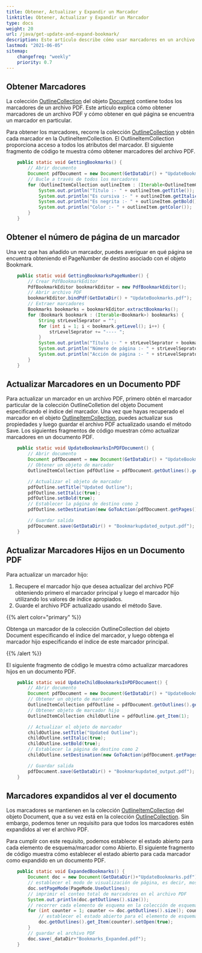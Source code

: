 ```yaml
---
title: Obtener, Actualizar y Expandir un Marcador
linktitle: Obtener, Actualizar y Expandir un Marcador
type: docs
weight: 20
url: /java/get-update-and-expand-bookmark/
description: Este artículo describe cómo usar marcadores en un archivo PDF. Con nuestra biblioteca Java, puedes obtener marcadores del archivo PDF, obtener el número de página de un marcador, actualizar marcadores en un Documento PDF y expandir marcadores al ver un documento.
lastmod: "2021-06-05"
sitemap:
    changefreq: "weekly"
    priority: 0.7
---
```


## Obtener Marcadores

La colección [OutlineCollection](https://reference.aspose.com/pdf/java/com.aspose.pdf/OutlineCollection) del objeto [Document](https://reference.aspose.com/pdf/java/com.aspose.pdf/Document) contiene todos los marcadores de un archivo PDF. Este artículo explica cómo obtener marcadores de un archivo PDF y cómo obtener en qué página se encuentra un marcador en particular.

Para obtener los marcadores, recorre la colección [OutlineCollection](https://reference.aspose.com/pdf/java/com.aspose.pdf/OutlineCollection) y obtén cada marcador en la OutlineItemCollection.
 El OutlineItemCollection proporciona acceso a todos los atributos del marcador. El siguiente fragmento de código te muestra cómo obtener marcadores del archivo PDF.

```java
    public static void GettingBookmarks() {
        // Abrir documento
        Document pdfDocument = new Document(GetDataDir() + "UpdateBookmarks.pdf");
        // Bucle a través de todos los marcadores
        for (OutlineItemCollection outlineItem : (Iterable<OutlineItemCollection>) pdfDocument.getOutlines()) {
            System.out.println("Título :- " + outlineItem.getTitle());
            System.out.println("Es cursiva :- " + outlineItem.getItalic());
            System.out.println("Es negrita :- " + outlineItem.getBold());
            System.out.println("Color :- " + outlineItem.getColor());
        }
    }
```

## Obtener el número de página de un marcador

Una vez que has añadido un marcador, puedes averiguar en qué página se encuentra obteniendo el PageNumber de destino asociado con el objeto Bookmark.

```java
    public static void GettingBookmarksPageNumber() {
        // Crear PdfBookmarkEditor
        PdfBookmarkEditor bookmarkEditor = new PdfBookmarkEditor();
        // Abrir archivo PDF
        bookmarkEditor.bindPdf(GetDataDir() + "UpdateBookmarks.pdf");
        // Extraer marcadores
        Bookmarks bookmarks = bookmarkEditor.extractBookmarks();
        for (Bookmark bookmark : (Iterable<Bookmark>) bookmarks) {
            String strLevelSeprator = "";
            for (int i = 1; i < bookmark.getLevel(); i++) {
                strLevelSeprator += "---- ";
            }
            System.out.println("Título :- " + strLevelSeprator + bookmark.getTitle());
            System.out.println("Número de página :- " + strLevelSeprator + bookmark.getPageNumber());
            System.out.println("Acción de página :- " + strLevelSeprator + bookmark.getAction());
        }
    }
```

## Actualizar Marcadores en un Documento PDF

Para actualizar un marcador en un archivo PDF, primero obtén el marcador particular de la colección OutlineColletion del objeto Document especificando el índice del marcador. Una vez que hayas recuperado el marcador en el objeto [OutlineItemCollection](https://reference.aspose.com/pdf/java/com.aspose.pdf/OutlineCollection), puedes actualizar sus propiedades y luego guardar el archivo PDF actualizado usando el método Save. Los siguientes fragmentos de código muestran cómo actualizar marcadores en un documento PDF.

```java
    public static void UpdateBookmarksInPDFDocument() {
        // Abrir documento
        Document pdfDocument = new Document(GetDataDir() + "UpdateBookmarks.pdf");
        // Obtener un objeto de marcador
        OutlineItemCollection pdfOutline = pdfDocument.getOutlines().get_Item(1);

        // Actualizar el objeto de marcador
        pdfOutline.setTitle("Updated Outline");
        pdfOutline.setItalic(true);
        pdfOutline.setBold(true);
        // Establecer la página de destino como 2
        pdfOutline.setDestination(new GoToAction(pdfDocument.getPages().get_Item(2)));

        // Guardar salida
        pdfDocument.save(GetDataDir() + "Bookmarkupdated_output.pdf");
    }
```


## Actualizar Marcadores Hijos en un Documento PDF

Para actualizar un marcador hijo:

1. Recupere el marcador hijo que desea actualizar del archivo PDF obteniendo primero el marcador principal y luego el marcador hijo utilizando los valores de índice apropiados.
1. Guarde el archivo PDF actualizado usando el método Save.

{{% alert color="primary" %}}

Obtenga un marcador de la colección OutlineCollection del objeto Document especificando el índice del marcador, y luego obtenga el marcador hijo especificando el índice de este marcador principal.

{{% /alert %}}

El siguiente fragmento de código le muestra cómo actualizar marcadores hijos en un documento PDF.

```java
    public static void UpdateChildBookmarksInPDFDocument() {
        // Abrir documento
        Document pdfDocument = new Document(GetDataDir() + "UpdateBookmarks.pdf");
        // Obtener un objeto de marcador
        OutlineItemCollection pdfOutline = pdfDocument.getOutlines().get_Item(1);
        // Obtener objeto de marcador hijo
        OutlineItemCollection childOutline = pdfOutline.get_Item(1);

        // Actualizar el objeto de marcador
        childOutline.setTitle("Updated Outline");
        childOutline.setItalic(true);
        childOutline.setBold(true);
        // Establecer la página de destino como 2
        childOutline.setDestination(new GoToAction(pdfDocument.getPages().get_Item(2)));

        // Guardar salida
        pdfDocument.save(GetDataDir() + "Bookmarkupdated_output.pdf");
    }
```


## Marcadores expandidos al ver el documento

Los marcadores se mantienen en la colección [OutlineItemCollection](https://reference.aspose.com/pdf/java/com.aspose.pdf/OutlineItemCollection) del objeto Document, que a su vez está en la colección [OutlineCollection](https://reference.aspose.com/pdf/java/com.aspose.pdf/OutlineCollection). Sin embargo, podemos tener un requisito para que todos los marcadores estén expandidos al ver el archivo PDF.

Para cumplir con este requisito, podemos establecer el estado abierto para cada elemento de esquema/marcador como Abierto. El siguiente fragmento de código muestra cómo establecer el estado abierto para cada marcador como expandido en un documento PDF.

```java
    public static void ExpandedBookmarks() {    
        Document doc = new Document(GetDataDir()+"UpdateBookmarks.pdf");
        // establecer el modo de visualización de página, es decir, mostrar miniaturas, pantalla completa, mostrar panel de adjuntos
        doc.setPageMode(PageMode.UseOutlines);
        // imprimir el conteo total de marcadores en el archivo PDF
        System.out.println(doc.getOutlines().size());
        // recorrer cada elemento de esquema en la colección de esquemas del archivo PDF
        for (int counter = 1; counter <= doc.getOutlines().size(); counter++) {
            // establecer el estado abierto para el elemento de esquema
            doc.getOutlines().get_Item(counter).setOpen(true);
        }
        // guardar el archivo PDF
        doc.save(_dataDir+"Bookmarks_Expanded.pdf");
    }
```